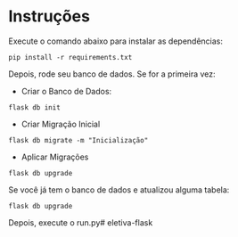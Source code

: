 # Instruções

Execute o comando abaixo para instalar as dependências:

```
pip install -r requirements.txt
``` 
Depois, rode seu banco de dados. Se for a primeira vez:

* Criar o Banco de Dados:
```
flask db init
``` 
* Criar Migração Inicial
```
flask db migrate -m "Inicialização"
``` 
* Aplicar Migrações
```
flask db upgrade
``` 

Se você já tem o banco de dados e atualizou alguma tabela:
```
flask db upgrade
``` 

Depois, execute o run.py#   e l e t i v a - f l a s k  
 
